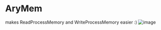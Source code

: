 # AryMem
makes ReadProcessMemory and WriteProcessMemory easier :)
![image](https://github.com/AryanFarhadi/AryMem/assets/101009063/905b140e-c503-4744-a77c-3cc3b82588d7)
